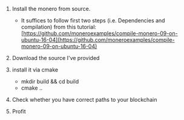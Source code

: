 1. Install the monero from source. 
	* It suffices to follow first two steps (i.e. Dependencies and compilation) from this tutorial: [https://github.com/moneroexamples/compile-monero-09-on-ubuntu-16-04](https://github.com/moneroexamples/compile-monero-09-on-ubuntu-16-04)
2. Download the source I've provided
3. install it via cmake
	* mkdir build && cd build
	* cmake ..

4. Check whether you have correct paths to your blockchain
5. Profit

